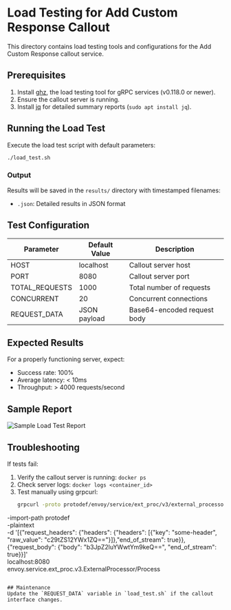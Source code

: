 # Load Testing for Add Custom Response Callout

This directory contains load testing tools and configurations for the Add Custom Response callout service.

## Prerequisites

1. Install [ghz](https://ghz.sh), the load testing tool for gRPC services (v0.118.0 or newer).
2. Ensure the callout server is running.
3. Install [jq](https://stedolan.github.io/jq/) for detailed summary reports (`sudo apt install jq`).

## Running the Load Test

Execute the load test script with default parameters:
```bash
./load_test.sh
```

### Output
Results will be saved in the `results/` directory with timestamped filenames:
- `.json`: Detailed results in JSON format

## Test Configuration

| Parameter          | Default Value | Description |
|--------------------|---------------|-------------|
| HOST               | localhost     | Callout server host |
| PORT               | 8080          | Callout server port |
| TOTAL_REQUESTS     | 1000          | Total number of requests |
| CONCURRENT         | 20            | Concurrent connections |
| REQUEST_DATA       | JSON payload  | Base64-encoded request body |

## Expected Results
For a properly functioning server, expect:
- Success rate: 100%
- Average latency: < 10ms
- Throughput: > 4000 requests/second

## Sample Report
![Sample Load Test Report](results/sample_report.png)

## Troubleshooting
If tests fail:
1. Verify the callout server is running: `docker ps`
2. Check server logs: `docker logs <container_id>`
3. Test manually using grpcurl:
   ```bash
   grpcurl -proto protodef/envoy/service/ext_proc/v3/external_processor.proto \
  -import-path protodef \
  -plaintext \
  -d '[{"request_headers": {"headers": {"headers": [{"key": "some-header", "raw_value": "c29tZS12YWx1ZQ=="}]},"end_of_stream": true}},{"request_body": {"body": "b3JpZ2luYWwtYm9keQ==", "end_of_stream": true}}]' \
  localhost:8080 \
  envoy.service.ext_proc.v3.ExternalProcessor/Process
   ```

## Maintenance
Update the `REQUEST_DATA` variable in `load_test.sh` if the callout interface changes.